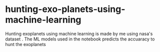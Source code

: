 # hunting-exo-planets-using-machine-learning
Hunting exoplanets using machine learning is made by me using nasa's dataset . The  ML models used in the notebook predicts the accuaracy to hunt the exoplanets 
